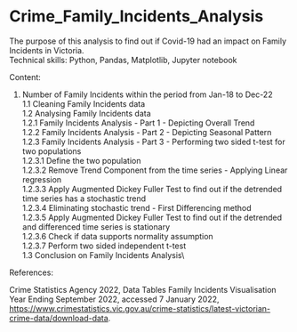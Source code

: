 # Crime_Family_Incidents_Analysis
The purpose of this analysis to find out if Covid-19 had an impact on Family Incidents in Victoria.\
Technical skills: Python, Pandas, Matplotlib, Jupyter notebook

Content:
1. Number of Family Incidents within the period from Jan-18 to Dec-22\
  1.1 Cleaning Family Incidents data\
  1.2 Analysing Family Incidents data\
    1.2.1 Family Incidents Analysis - Part 1 - Depicting Overall Trend\
    1.2.2 Family Incidents Analysis - Part 2 - Depicting Seasonal Pattern\
    1.2.3 Family Incidents Analysis - Part 3 - Performing two sided t-test for two populations\
      1.2.3.1 Define the two population\
      1.2.3.2 Remove Trend Component from the time series - Applying Linear regression\
      1.2.3.3 Apply Augmented Dickey Fuller Test to find out if the detrended time series has a stochastic trend\
      1.2.3.4 Eliminating stochastic trend - First Differencing method\
      1.2.3.5 Apply Augmented Dickey Fuller Test to find out if the detrended and differenced time series is stationary\
      1.2.3.6 Check if data supports normality assumption\
      1.2.3.7 Perform two sided independent t-test\
  1.3 Conclusion on Family Incidents Analysis\

References:

Crime Statistics Agency 2022, Data Tables Family Incidents Visualisation Year Ending September 2022, accessed 7 January 2022, https://www.crimestatistics.vic.gov.au/crime-statistics/latest-victorian-crime-data/download-data.
